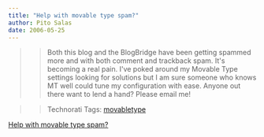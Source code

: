 ```yaml
---
title: "Help with movable type spam?"
author: Pito Salas
date: 2006-05-25
---
```



>>

>> Both this blog and the BlogBridge have been getting spammed more and with
both comment and trackback spam. It's becoming a real pain. I've poked around
my Movable Type settings looking for solutions but I am sure someone who knows
MT well could tune my configuration with ease. Anyone out there want to lend a
hand? Please email me!

>>

>> Technorati Tags: [movabletype](<http://www.technorati.com/tag/movabletype>)


[Help with movable type spam?](None)
